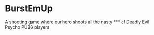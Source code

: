 # BurstEmUp
A shooting game where our hero shoots all the nasty *** of Deadly Evil Psycho PUBG players
